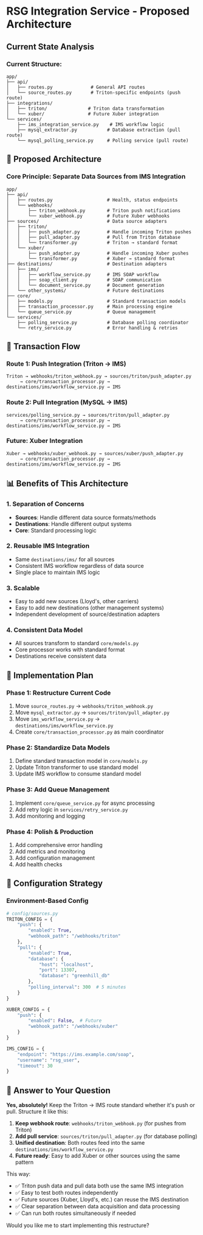 # RSG Integration Service - Proposed Architecture

## Current State Analysis

### Current Structure:
```
app/
├── api/
│   ├── routes.py              # General API routes
│   └── source_routes.py       # Triton-specific endpoints (push route)
├── integrations/
│   ├── triton/               # Triton data transformation
│   └── xuber/                # Future Xuber integration
└── services/
    ├── ims_integration_service.py    # IMS workflow logic
    ├── mysql_extractor.py           # Database extraction (pull route)
    └── mysql_polling_service.py     # Polling service (pull route)
```

## 🎯 Proposed Architecture

### Core Principle: **Separate Data Sources from IMS Integration**

```
app/
├── api/
│   ├── routes.py                    # Health, status endpoints
│   └── webhooks/
│       ├── triton_webhook.py        # Triton push notifications
│       └── xuber_webhook.py         # Future Xuber webhooks
├── sources/                         # Data source adapters
│   ├── triton/
│   │   ├── push_adapter.py          # Handle incoming Triton pushes
│   │   ├── pull_adapter.py          # Pull from Triton database
│   │   └── transformer.py           # Triton → standard format
│   └── xuber/
│       ├── push_adapter.py          # Handle incoming Xuber pushes
│       └── transformer.py           # Xuber → standard format
├── destinations/                    # Destination adapters
│   ├── ims/
│   │   ├── workflow_service.py      # IMS SOAP workflow
│   │   ├── soap_client.py           # SOAP communication
│   │   └── document_service.py      # Document generation
│   └── other_systems/               # Future destinations
├── core/
│   ├── models.py                    # Standard transaction models
│   ├── transaction_processor.py     # Main processing engine
│   └── queue_service.py             # Queue management
└── services/
    ├── polling_service.py           # Database polling coordinator
    └── retry_service.py             # Error handling & retries
```

## 🔄 Transaction Flow

### Route 1: Push Integration (Triton → IMS)
```
Triton → webhooks/triton_webhook.py → sources/triton/push_adapter.py 
     → core/transaction_processor.py → destinations/ims/workflow_service.py → IMS
```

### Route 2: Pull Integration (MySQL → IMS)
```
services/polling_service.py → sources/triton/pull_adapter.py 
     → core/transaction_processor.py → destinations/ims/workflow_service.py → IMS
```

### Future: Xuber Integration
```
Xuber → webhooks/xuber_webhook.py → sources/xuber/push_adapter.py 
     → core/transaction_processor.py → destinations/ims/workflow_service.py → IMS
```

## 📊 Benefits of This Architecture

### 1. **Separation of Concerns**
- **Sources**: Handle different data source formats/methods
- **Destinations**: Handle different output systems
- **Core**: Standard processing logic

### 2. **Reusable IMS Integration**
- Same `destinations/ims/` for all sources
- Consistent IMS workflow regardless of data source
- Single place to maintain IMS logic

### 3. **Scalable**
- Easy to add new sources (Lloyd's, other carriers)
- Easy to add new destinations (other management systems)
- Independent development of source/destination adapters

### 4. **Consistent Data Model**
- All sources transform to standard `core/models.py`
- Core processor works with standard format
- Destinations receive consistent data

## 🚀 Implementation Plan

### Phase 1: Restructure Current Code
1. Move `source_routes.py` → `webhooks/triton_webhook.py`
2. Move `mysql_extractor.py` → `sources/triton/pull_adapter.py`
3. Move `ims_workflow_service.py` → `destinations/ims/workflow_service.py`
4. Create `core/transaction_processor.py` as main coordinator

### Phase 2: Standardize Data Models
1. Define standard transaction model in `core/models.py`
2. Update Triton transformer to use standard model
3. Update IMS workflow to consume standard model

### Phase 3: Add Queue Management
1. Implement `core/queue_service.py` for async processing
2. Add retry logic in `services/retry_service.py`
3. Add monitoring and logging

### Phase 4: Polish & Production
1. Add comprehensive error handling
2. Add metrics and monitoring
3. Add configuration management
4. Add health checks

## 🔧 Configuration Strategy

### Environment-Based Config
```python
# config/sources.py
TRITON_CONFIG = {
    "push": {
        "enabled": True,
        "webhook_path": "/webhooks/triton"
    },
    "pull": {
        "enabled": True,
        "database": {
            "host": "localhost",
            "port": 13307,
            "database": "greenhill_db"
        },
        "polling_interval": 300  # 5 minutes
    }
}

XUBER_CONFIG = {
    "push": {
        "enabled": False,  # Future
        "webhook_path": "/webhooks/xuber"
    }
}

IMS_CONFIG = {
    "endpoint": "https://ims.example.com/soap",
    "username": "rsg_user",
    "timeout": 30
}
```

## 🎯 Answer to Your Question

**Yes, absolutely!** Keep the Triton → IMS route standard whether it's push or pull. Structure it like this:

1. **Keep webhook route**: `webhooks/triton_webhook.py` (for pushes from Triton)
2. **Add pull service**: `sources/triton/pull_adapter.py` (for database polling)
3. **Unified destination**: Both routes feed into the same `destinations/ims/workflow_service.py`
4. **Future ready**: Easy to add Xuber or other sources using the same pattern

This way:
- ✅ Triton push data and pull data both use the same IMS integration
- ✅ Easy to test both routes independently
- ✅ Future sources (Xuber, Lloyd's, etc.) can reuse the IMS destination
- ✅ Clear separation between data acquisition and data processing
- ✅ Can run both routes simultaneously if needed

Would you like me to start implementing this restructure?
